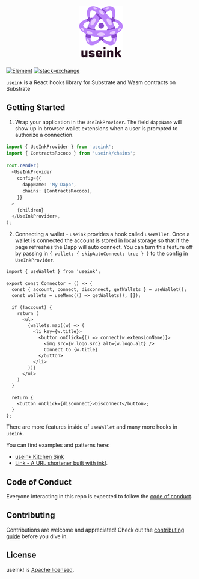 <div align="center" style="margin-bottom: 24px;">
  <img src="./useink-logo.svg" alt="ink!" height="136" />
</div>

[![Element][k1]][k2] [![stack-exchange][s1]][s2]

[k1]: https://img.shields.io/badge/matrix-chat-brightgreen.svg?style=flat
[k2]: https://matrix.to/#/#useink:parity.io
[s1]: https://img.shields.io/badge/click-white.svg?logo=StackExchange&label=useink%20Support%20on%20StackExchange&labelColor=white&color=blue
[s2]: https://substrate.stackexchange.com/questions/tagged/useink?tab=Votes

`useink` is a React hooks library for Substrate and Wasm contracts on Substrate

## Getting Started

1. Wrap your application in the `UseInkProvider`. The field `dappName` will show
   up in browser wallet extensions when a user is prompted to authorize a
   connection.

```ts
import { UseInkProvider } from 'useink';
import { ContractsRococo } from 'useink/chains';

root.render(
  <UseInkProvider
    config={{
      dappName: 'My Dapp',
      chains: [ContractsRococo],
    }}
  >
    {children}
  </UseInkProvider>,
);
```

2. Connecting a wallet - `useink` provides a hook called `useWallet`. Once a
   wallet is connected the account is stored in local storage so that if the
   page refreshes the Dapp will auto connect. You can turn this feature off by
   passing in `{ wallet: { skipAutoConnect: true } }` to the config in
   `UseInkProvider`.

```tsx
import { useWallet } from 'useink';

export const Connector = () => {
  const { account, connect, disconnect, getWallets } = useWallet();
  const wallets = useMemo(() => getWallets(), []);

  if (!account) {
    return (
      <ul>
        {wallets.map((w) => (
          <li key={w.title}>
            <button onClick={() => connect(w.extensionName)}>
              <img src={w.logo.src} alt={w.logo.alt} />
              Connect to {w.title}
            </button>
          </li>
        ))}
      </ul>
    )
  }

  return {
    <button onClick={disconnect}>Disconnect</button>;
  }
};
```

There are more features inside of `useWallet` and many more hooks in `useink`.

You can find examples and patterns here:

- [useink Kitchen Sink](https://github.com/paritytech/useink-kitchen-sink)
- [Link - A URL shortener built with ink!](https://github.com/paritytech/link).

## Code of Conduct

Everyone interacting in this repo is expected to follow the
[code of conduct](CODE_OF_CONDUCT.md).

## Contributing

Contributions are welcome and appreciated! Check out the
[contributing guide](CONTRIBUTING.md) before you dive in.

## License

useInk! is [Apache licensed](LICENSE).
